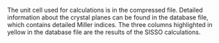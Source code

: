 The unit cell used for calculations is in the compressed file. Detailed information about the crystal planes can be found in the database file, which contains detailed Miller indices. The three columns highlighted in yellow in the database file are the results of the SISSO calculations.
